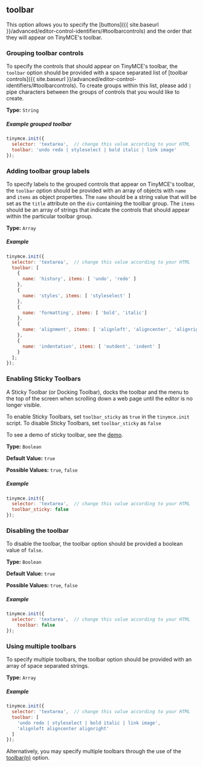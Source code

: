 ## toolbar

This option allows you to specify the [buttons]({{ site.baseurl }}/advanced/editor-control-identifiers/#toolbarcontrols) and the order that they will appear on TinyMCE's toolbar.

### Grouping toolbar controls

To specify the controls that should appear on TinyMCE's toolbar, the `toolbar` option should be provided with a space separated list of [toolbar controls]({{ site.baseurl }}/advanced/editor-control-identifiers/#toolbarcontrols). To create groups within this list, please add `|` pipe characters between the groups of controls that you would like to create.

**Type:** `String`

##### Example grouped toolbar

```js
tinymce.init({
  selector: 'textarea',  // change this value according to your HTML
  toolbar: 'undo redo | styleselect | bold italic | link image'
});
```

### Adding toolbar group labels

To specify labels to the grouped controls that appear on TinyMCE's toolbar, the `toolbar` option should be provided with an array of objects with `name` and `items` as object properties. The `name` should be a string value that will be set as the `title` attribute on the `div` containing the toolbar group. The `items` should be an array of strings that indicate the controls that should appear within the particular toolbar group.

**Type:** `Array`

##### Example

```js
tinymce.init({
  selector: 'textarea',  // change this value according to your HTML
  toolbar: [
    {
      name: 'history', items: [ 'undo', 'redo' ]
    },
    {
      name: 'styles', items: [ 'styleselect' ]
    },
    {
      name: 'formatting', items: [ 'bold', 'italic']
    },
    {
      name: 'alignment', items: [ 'alignleft', 'aligncenter', 'alignright', 'alignjustify' ]
    },
    {
      name: 'indentation', items: [ 'outdent', 'indent' ]
    }
  ];
});
```

### Enabling Sticky Toolbars

A Sticky Toolbar (or Docking Toolbar), docks the toolbar and the menu to the top of the screen when scrolling down a web page until the editor is no longer visible.

To enable Sticky Toolbars, set `toolbar_sticky` as `true` in the `tinymce.init` script. To disable Sticky Toolbars, set `toolbar_sticky` as `false`

 To see a demo of sticky toolbar, see the [ demo]().

**Type:** `Boolean`

**Default Value:** `true`

**Possible Values:** `true`, `false`

##### Example

```js
tinymce.init({
  selector: 'textarea',  // change this value according to your HTML
  toolbar_sticky: false
});
```

### Disabling the toolbar

To disable the toolbar, the toolbar option should be provided a boolean value of `false`.

**Type:** `Boolean`

**Default Value:** `true`

**Possible Values:** `true`, `false`

##### Example

```js
tinymce.init({
  selector: 'textarea',  // change this value according to your HTML
    toolbar: false
});
```

### Using multiple toolbars

To specify multiple toolbars, the toolbar option should be provided with an array of space separated strings.

**Type:** `Array`

##### Example

```js
tinymce.init({
  selector: 'textarea',  // change this value according to your HTML
  toolbar: [
    'undo redo | styleselect | bold italic | link image',
    'alignleft aligncenter alignright'
  ]
});
```

Alternatively, you may specify multiple toolbars through the use of the [toolbar(n)](#toolbarn) option.
